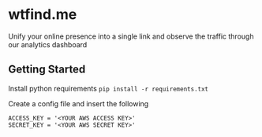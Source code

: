 # wtfind.me
Unify your online presence into a single link and observe the traffic through our analytics dashboard

## Getting Started
Install python requirements
`pip install -r requirements.txt`

Create a config file and insert the following
```
ACCESS_KEY = '<YOUR AWS ACCESS KEY>'
SECRET_KEY = '<YOUR AWS SECRET KEY>'
```
